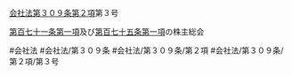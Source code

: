 [会社法第３０９条第２項](会社法＿＿＿＿第３０９条第２項)第３号

[第百七十一条第一項](会社法＿＿＿＿第１７１条第１項)及び[第百七十五条第一項](会社法＿＿＿＿第１７５条第１項)の株主総会


#会社法
#会社法/第３０９条
#会社法/第３０９条/第２項
#会社法/第３０９条/第２項/第３号
